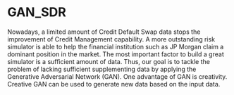 # GAN_SDR
Nowadays, a limited amount of Credit Default Swap data stops the improvement of Credit Management capability. A more outstanding risk simulator is able to help the financial institution such as JP Morgan claim a dominant position in the market. The most important factor to build a great simulator is a sufficient amount of data. Thus, our goal is to tackle the problem of lacking sufficient supplementing data by applying the Generative Adversarial Network (GAN). One advantage of GAN is creativity. Creative GAN can be used to generate new data based on the input data. 

